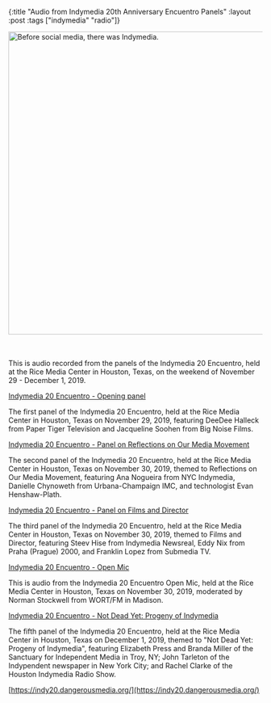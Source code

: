 {:title "Audio from Indymedia 20th Anniversary Encuentro Panels"
:layout :post
:tags  ["indymedia" "radio"]}

<img src="http://www.szcz.org/img/indymedia-20-encuentro.jpg" width="600px" alt="Before social media, there was Indymedia."/>

<br><br>
This is audio recorded from the panels of the Indymedia 20 Encuentro, held at the Rice Media Center in Houston, Texas, on the weekend of November 29 - December 1, 2019.

[Indymedia 20 Encuentro - Opening panel](http://www.szcz.org/audio/indymedia_encuentro_2019-11-29.mp3)

The first panel of the Indymedia 20 Encuentro, held at the Rice Media Center in Houston, Texas on November 29, 2019, featuring DeeDee Halleck from Paper Tiger Television and Jacqueline Soohen from Big Noise Films.

[Indymedia 20 Encuentro - Panel on Reflections on Our Media Movement](http://www.szcz.org/audio/indymedia_encuentro_2019-11-30_panel1.mp3)

The second panel of the Indymedia 20 Encuentro, held at the Rice Media Center in Houston, Texas on November 30, 2019, themed to Reflections on Our Media Movement, featuring Ana Nogueira from NYC Indymedia, Danielle Chynoweth from Urbana-Champaign IMC, and technologist Evan Henshaw-Plath.

[Indymedia 20 Encuentro - Panel on Films and Director](http://www.szcz.org/audio/indymedia_encuentro_2019-11-30_panel2.mp3)

The third panel of the Indymedia 20 Encuentro, held at the Rice Media Center in Houston, Texas on November 30, 2019, themed to Films and Director, featuring Steev Hise from Indymedia Newsreal, Eddy Nix from Praha (Prague) 2000, and Franklin Lopez from Submedia TV.

[Indymedia 20 Encuentro - Open Mic](http://www.szcz.org/audio/indymedia_encuentro_2019-11-30_panel3.mp3)

This is audio from the Indymedia 20 Encuentro Open Mic, held at the Rice Media Center in Houston, Texas on November 30, 2019, moderated by Norman Stockwell from WORT/FM in Madison.

[Indymedia 20 Encuentro - Not Dead Yet: Progeny of Indymedia](http://www.szcz.org/audio/indymedia_encuentro_2019-12-01.mp3)

The fifth panel of the Indymedia 20 Encuentro, held at the Rice Media Center in Houston, Texas on December 1, 2019, themed to "Not Dead Yet: Progeny of Indymedia", featuring Elizabeth Press and Branda Miller of the Sanctuary for Independent Media in Troy, NY; John Tarleton of the Indypendent newspaper in New York City; and Rachel Clarke of the Houston Indymedia Radio Show.

[https://indy20.dangerousmedia.org/](https://indy20.dangerousmedia.org/)
